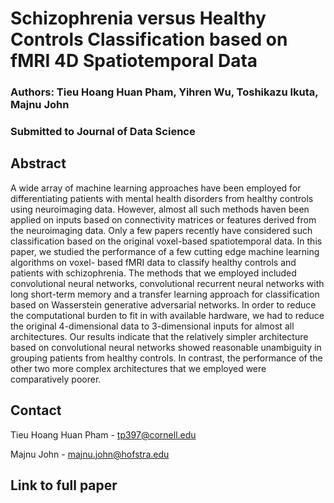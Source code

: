 # Schizophrenia versus Healthy Controls Classification based on fMRI 4D Spatiotemporal Data

### Authors: Tieu Hoang Huan Pham, Yihren Wu, Toshikazu Ikuta, Majnu John

### Submitted to Journal of Data Science

## Abstract

A wide array of machine learning approaches have been employed for differentiating patients
with mental health disorders from healthy controls using neuroimaging data. However,
almost all such methods haven been applied on inputs based on connectivity matrices or
features derived from the neuroimaging data. Only a few papers recently have considered
such classification based on the original voxel-based spatiotemporal data. In this paper,
we studied the performance of a few cutting edge machine learning algorithms on voxel-
based fMRI data to classify healthy controls and patients with schizophrenia. The methods
that we employed included convolutional neural networks, convolutional recurrent neural
networks with long short-term memory and a transfer learning approach for classification
based on Wasserstein generative adversarial networks. In order to reduce the computational
burden to fit in with available hardware, we had to reduce the original 4-dimensional data
to 3-dimensional inputs for almost all architectures. Our results indicate that the relatively
simpler architecture based on convolutional neural networks showed reasonable unambiguity
in grouping patients from healthy controls. In contrast, the performance of the other two
more complex architectures that we employed were comparatively poorer.

## Contact

Tieu Hoang Huan Pham - tp397@cornell.edu

Majnu John - majnu.john@hofstra.edu

## Link to full paper







